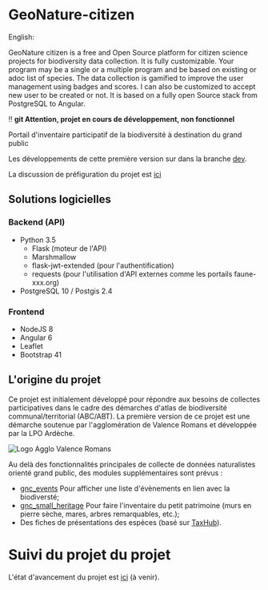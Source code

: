 # GeoNature-citizen

English:

GeoNature citizen is a free and Open Source platform for citizen science projects for biodiversity data collection. It is fully customizable. Your program may be a single or a multiple program and be based on existing or adoc list of species.
The data collection is gamified to improve the user management using badges and scores. I can also be customized to accept new user to be created or not.
It is based on a fully open Source stack from PostgreSQL to Angular.


:bangbang: **git Attention, projet en cours de développement, non fonctionnel**

Portail d'inventaire participatif de la biodiversité à destination du grand public

Les développements de cette première version sur dans la branche [dev](https://github.com/PnX-SI/GeoNature-citizen/tree/dev).

La discussion de préfiguration du projet est [ici](https://github.com/PnX-SI/GeoNature-citizen/issues/2)

## Solutions logicielles

### Backend (API)

* Python 3.5
  * Flask (moteur de l'API)
  * Marshmallow
  * flask-jwt-extended (pour l'authentification)
  * requests (pour l'utilisation d'API externes comme les portails faune-xxx.org)
* PostgreSQL 10 / Postgis 2.4

### Frontend

* NodeJS 8
* Angular 6
* Leaflet
* Bootstrap 41

## L'origine du projet

Ce projet est initialement développé pour répondre aux besoins de collectes participatives dans le cadre des démarches d'atlas de biodiversité communal/territorial (ABC/ABT). 
La première version de ce projet est une démarche soutenue par l'agglomération de Valence Romans et développée par la LPO Ardèche.
    
![Logo Agglo Valence Romans](https://upload.wikimedia.org/wikipedia/fr/thumb/b/b6/Logo_Valence_Romans.jpg/251px-Logo_Valence_Romans.jpg)

Au delà des fonctionnalités principales de collecte de données naturalistes orienté grand public, des modules supplémentaires sont prévus :
* [gnc_events](https://github.com/lpofredc/gnc_events) Pour afficher une liste d'évènements en lien avec la biodiversté;
* [gnc_small_heritage](https://github.com/lpofredc/gnc_small_heritage) Pour faire l'inventaire du petit patrimoine (murs en pierre sèche, mares, arbres remarquables, etc.);
* Des fiches de présentations des espèces (basé sur [TaxHub](https://github.com/PnX-SI/TaxHub)).

# Suivi du projet du projet
L'état d'avancement du projet est [ici](https://github.com/PnX-SI/GeoNature-citizen/projects) (à venir).

